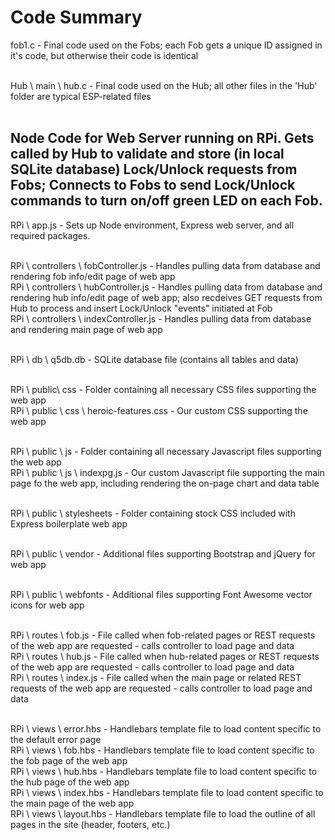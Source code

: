 <h1>Code Summary</h1>

fob1.c - Final code used on the Fobs; each Fob gets a unique ID assigned in it's code, but otherwise their code is identical<br/><br/>

Hub \ main \ hub.c - Final code used on the Hub; all other files in the 'Hub' folder are typical ESP-related files<br/><br/>

## Node Code for Web Server running on RPi. Gets called by Hub to validate and store (in local SQLite database) Lock/Unlock requests from Fobs; Connects to Fobs to send Lock/Unlock commands to turn on/off green LED on each Fob.

RPi \ app.js - Sets up Node environment, Express web server, and all required packages.<br/><br/>

RPi \ controllers \ fobController.js - Handles pulling data from database and rendering fob info/edit page of web app<br/>
RPi \ controllers \ hubController.js - Handles pulling data from database and rendering hub info/edit page of web app; also recdeives GET requests from Hub to process and insert Lock/Unlock "events" initiated at Fob<br/>
RPi \ controllers \ indexController.js - Handles pulling data from database and rendering main page of web app<br/><br/>

RPi \ db \ q5db.db - SQLite database file (contains all tables and data)<br/><br/>

RPi \ public\ css - Folder containing all necessary CSS files supporting the web app<br/>
RPi \ public \ css \ heroic-features.css - Our custom CSS supporting the web app<br/><br/>

RPi \ public \ js - Folder containing all necessary Javascript files supporting the web app<br/>
RPi \ public \ js \ indexpg.js - Our custom Javascript file supporting the main page fo the web app, including rendering the on-page chart and data table<br/><br/>

RPi \ public \ stylesheets - Folder containing stock CSS included with Express boilerplate web app<br/><br/>

RPi \ public \ vendor - Additional files supporting Bootstrap and jQuery for web app<br/><br/>

RPi \ public \ webfonts - Additional files supporting Font Awesome vector icons for web app<br/><br/>

RPi \ routes \ fob.js - File called when fob-related pages or REST requests of the web app are requested - calls controller to load page and data<br/>
RPi \ routes \ hub.js - File called when hub-related pages or REST requests of the web app are requested - calls controller to load page and data<br/>
RPi \ routes \ index.js - File called when the main page or related REST requests of the web app are requested - calls controller to load page and data<br/><br/>

RPi \ views \ error.hbs - Handlebars template file to load content specific to the default error page<br/>
RPi \ views \ fob.hbs - Handlebars template file to load content specific to the fob page of the web app<br/>
RPi \ views \ hub.hbs - Handlebars template file to load content specific to the hub page of the web app<br/>
RPi \ views \ index.hbs - Handlebars template file to load content specific to the main page of the web app<br/>
RPi \ views \ layout.hbs - Handlebars template file to load the outline of all pages in the site (header, footers, etc.)<br/>

 